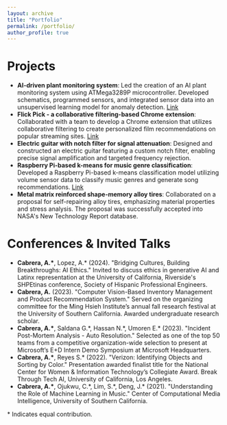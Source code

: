 ```yaml
---
layout: archive
title: "Portfolio"
permalink: /portfolio/
author_profile: true
---
```


Projects
======
- **AI-driven plant monitoring system**: Led the creation of an AI plant monitoring system using ATMega3289P microcontroller. Developed schematics, programmed sensors, and integrated sensor data into an unsupervised learning model for anomaly detection. [Link](https://github.com/angellycabr/EE459-Capstone)
- **Flick Pick - a collaborative filtering-based Chrome extension**: Collaborated with a team to develop a Chrome extension that utilizes collaborative filtering to create personalized film recommendations on popular streaming sites. [Link](https://github.com/kyleburgess2025/movie-prediction)
- **Electric guitar with notch filter for signal attenuation**: Designed and constructed an electric guitar featuring a custom notch filter, enabling precise signal amplification and targeted frequency rejection.
- **Raspberry Pi-based k-means for music genre classification**: Developed a Raspberry Pi-based k-means classification model utilizing volume sensor data to classify music genres and generate song recommendations. [Link](https://github.com/angellycabr/EE250-Final-Project)
- **Metal matrix reinforced shape-memory alloy tires**: Collaborated on a proposal for self-repairing alloy tires, emphasizing material properties and stress analysis. The proposal was successfully accepted into NASA's New Technology Report database.

Conferences & Invited Talks
======
- **Cabrera, A.\***, Lopez, A.\* (2024). "Bridging Cultures, Building Breakthroughs: AI Ethics." Invited to discuss ethics in generative AI and Latinx representation at the University of California, Riverside's SHPEtinas conference, Society of Hispanic Professional Engineers.
- **Cabrera, A.** (2023). "Computer Vision-Based Inventory Management and Product Recommendation System." Served on the organizing committee for the Ming Hsieh Institute’s annual fall research festival at the University of Southern California. Awarded undergraduate research scholar.
- **Cabrera, A.\***, Saldana G.\*, Hassan N.\*, Umoren E.\* (2023). "Incident Post-Mortem Analysis - Auto Resolution." Selected as one of the top 50 teams from a competitive organization-wide selection to present at Microsoft’s E+D Intern Demo Symposium at Microsoft Headquarters.
- **Cabrera, A.\***, Reyes S.\* (2022). "Verizon: Identifying Objects and Sorting by Color." Presentation awarded finalist title for the National Center for Women & Information Technology’s Collegiate Award. Break Through Tech AI, University of California, Los Angeles.
- **Cabrera, A.\***, Ojukwu, C.\*, Lim, S.\*, Deng, J.\* (2021). "Understanding the Role of Machine Learning in Music." Center of Computational Media Intelligence, University of Southern California.

\* Indicates equal contribution.



